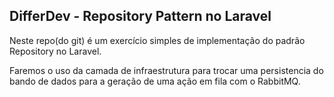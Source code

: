 ## DifferDev - Repository Pattern no Laravel

Neste repo(do git) é um exercício simples de implementação do padrão Repository no Laravel.

Faremos o uso da camada de infraestrutura para trocar uma persistencia do bando de dados para a geração de uma ação em fila com o RabbitMQ.
